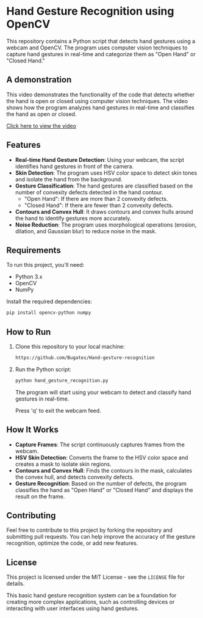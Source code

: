 # Hand Gesture Recognition using OpenCV

This repository contains a Python script that detects hand gestures using a webcam and OpenCV. The program uses computer vision techniques to capture hand gestures in real-time and categorize them as "Open Hand" or "Closed Hand."

## A demonstration
This video demonstrates the functionality of the code that detects whether the hand is open or closed using computer vision techniques. The video shows how the program analyzes hand gestures in real-time and classifies the hand as open or closed.

[Click here to view the video](https://raw.githubusercontent.com/Bugates/Hand-gesture-recognition/refs/heads/main/Open%20and%20closed%20hand.mp4)

## Features
- **Real-time Hand Gesture Detection**: Using your webcam, the script identifies hand gestures in front of the camera.
- **Skin Detection**: The program uses HSV color space to detect skin tones and isolate the hand from the background.
- **Gesture Classification**: The hand gestures are classified based on the number of convexity defects detected in the hand contour.
    - "Open Hand": If there are more than 2 convexity defects.
    - "Closed Hand": If there are fewer than 2 convexity defects.
- **Contours and Convex Hull**: It draws contours and convex hulls around the hand to identify gestures more accurately.
- **Noise Reduction**: The program uses morphological operations (erosion, dilation, and Gaussian blur) to reduce noise in the mask.

## Requirements
To run this project, you'll need:
- Python 3.x
- OpenCV
- NumPy

Install the required dependencies:
```bash
pip install opencv-python numpy
```

## How to Run
1. Clone this repository to your local machine:
    ```bash
    https://github.com/Bugates/Hand-gesture-recognition 
    ```

2. Run the Python script:
    ```bash
    python hand_gesture_recognition.py
    ```
    The program will start using your webcam to detect and classify hand gestures in real-time.

    Press 'q' to exit the webcam feed.

## How It Works
- **Capture Frames**: The script continuously captures frames from the webcam.
- **HSV Skin Detection**: Converts the frame to the HSV color space and creates a mask to isolate skin regions.
- **Contours and Convex Hull**: Finds the contours in the mask, calculates the convex hull, and detects convexity defects.
- **Gesture Recognition**: Based on the number of defects, the program classifies the hand as "Open Hand" or "Closed Hand" and displays the result on the frame.

## Contributing
Feel free to contribute to this project by forking the repository and submitting pull requests. You can help improve the accuracy of the gesture recognition, optimize the code, or add new features.

## License
This project is licensed under the MIT License - see the `LICENSE` file for details.

This basic hand gesture recognition system can be a foundation for creating more complex applications, such as controlling devices or interacting with user interfaces using hand gestures.
